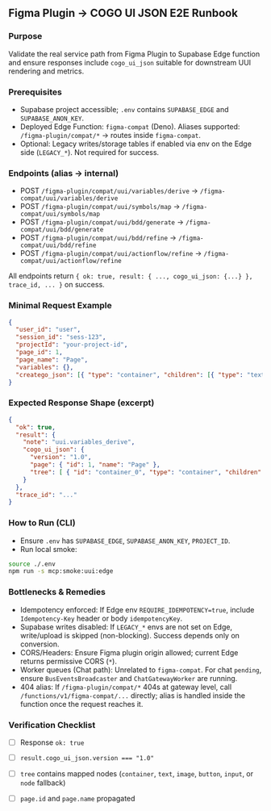 ## Figma Plugin → COGO UI JSON E2E Runbook

### Purpose
Validate the real service path from Figma Plugin to Supabase Edge function and ensure responses include `cogo_ui_json` suitable for downstream UUI rendering and metrics.

### Prerequisites
- Supabase project accessible; `.env` contains `SUPABASE_EDGE` and `SUPABASE_ANON_KEY`.
- Deployed Edge Function: `figma-compat` (Deno). Aliases supported: `/figma-plugin/compat/*` → routes inside `figma-compat`.
- Optional: Legacy writes/storage tables if enabled via env on the Edge side (`LEGACY_*`). Not required for success.

### Endpoints (alias → internal)
- POST `/figma-plugin/compat/uui/variables/derive` → `/figma-compat/uui/variables/derive`
- POST `/figma-plugin/compat/uui/symbols/map` → `/figma-compat/uui/symbols/map`
- POST `/figma-plugin/compat/uui/bdd/generate` → `/figma-compat/uui/bdd/generate`
- POST `/figma-plugin/compat/uui/bdd/refine` → `/figma-compat/uui/bdd/refine`
- POST `/figma-plugin/compat/uui/actionflow/refine` → `/figma-compat/uui/actionflow/refine`

All endpoints return `{ ok: true, result: { ..., cogo_ui_json: {...} }, trace_id, ... }` on success.

### Minimal Request Example
```json
{
  "user_id": "user",
  "session_id": "sess-123",
  "projectId": "your-project-id",
  "page_id": 1,
  "page_name": "Page",
  "variables": {},
  "creatego_json": [{ "type": "container", "children": [{ "type": "text", "text": "Hello" }] }]
}
```

### Expected Response Shape (excerpt)
```json
{
  "ok": true,
  "result": {
    "note": "uui.variables_derive",
    "cogo_ui_json": {
      "version": "1.0",
      "page": { "id": 1, "name": "Page" },
      "tree": [ { "id": "container_0", "type": "container", "children": [ { "id": "text_0", "type": "text", "props": { "text": "Hello" } } ] } ]
    }
  },
  "trace_id": "..."
}
```

### How to Run (CLI)
- Ensure `.env` has `SUPABASE_EDGE`, `SUPABASE_ANON_KEY`, `PROJECT_ID`.
- Run local smoke:
```bash
source ./.env
npm run -s mcp:smoke:uui:edge
```

### Bottlenecks & Remedies
- Idempotency enforced: If Edge env `REQUIRE_IDEMPOTENCY=true`, include `Idempotency-Key` header or body `idempotencyKey`.
- Supabase writes disabled: If `LEGACY_*` envs are not set on Edge, write/upload is skipped (non-blocking). Success depends only on conversion.
- CORS/Headers: Ensure Figma plugin origin allowed; current Edge returns permissive CORS (`*`).
- Worker queues (Chat path): Unrelated to `figma-compat`. For chat `pending`, ensure `BusEventsBroadcaster` and `ChatGatewayWorker` are running.
- 404 alias: If `/figma-plugin/compat/*` 404s at gateway level, call `/functions/v1/figma-compat/...` directly; alias is handled inside the function once the request reaches it.

### Verification Checklist
- [ ] Response `ok: true`
- [ ] `result.cogo_ui_json.version === "1.0"`
- [ ] `tree` contains mapped nodes (`container`, `text`, `image`, `button`, `input`, or `node` fallback)
- [ ] `page.id` and `page.name` propagated


